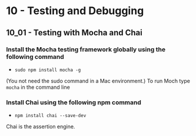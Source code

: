10 - Testing and Debugging
===========================

10_01 - Testing with Mocha and Chai
------------------------------------

### Install the Mocha testing framework globally using the following command

* `sudo npm install mocha -g` 

(You not need the sudo command in a Mac environment.)
To run Moch type `mocha` in the command line

### Install Chai using the following npm command

* `npm install chai --save-dev`

Chai is the assertion engine. 


